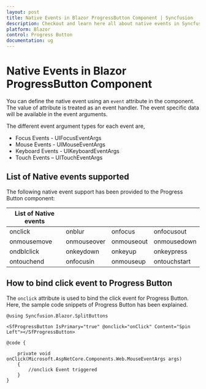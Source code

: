 ```yaml
---
layout: post
title: Native Events in Blazor ProgressButton Component | Syncfusion
description: Checkout and learn here all about native events in Syncfusion Blazor ProgressButton component and more.
platform: Blazor
control: Progress Button
documentation: ug
---
```


# Native Events in Blazor ProgressButton Component

You can define the native event using an `event` attribute in the component. The value of attribute is treated as an event handler. The event specific data will be available in the event arguments.

The different event argument types for each event are,

* Focus Events - UIFocusEventArgs
* Mouse Events - UIMouseEventArgs
* Keyboard Events - UIKeyboardEventArgs
* Touch Events – UITouchEventArgs

## List of Native events supported

The following native event support has been provided to the Progress Button component:

| List of Native events |  |  | |
| --- | --- | --- | --- |
| onclick | onblur | onfocus | onfocusout |
|onmousemove|onmouseover|onmouseout|onmousedown|onmouseup|
|ondblclick|onkeydown|onkeyup|onkeypress|
|ontouchend|onfocusin|onmouseup|ontouchstart|

## How to bind click event to Progress Button

The `onclick` attribute is used to bind the click event for Progress Button. Here, the sample code snippets of Progress Button has been explained.

```cshtml
@using Syncfusion.Blazor.SplitButtons

<SfProgressButton IsPrimary="true" @onclick="onClick" Content="Spin Left"></SfProgressButton>

@code {

    private void onClick(Microsoft.AspNetCore.Components.Web.MouseEventArgs args)
    {
        //onclick Event triggered
    }
}

```